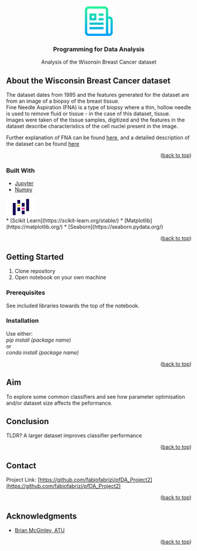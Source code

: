 <div id="top"></div>

<!-- PROJECT LOGO -->
<br />
<div align="center">
  <a href="https://github.com/fabiofabrizi/pfDA_Project2">
    <img src="images/logo.png" alt="Logo" width="80" height="80">
  </a>

<h3 align="center">Programming for Data Analysis</h3>

  <p align="center">
    Analysis of the Wisonsin Breast Cancer dataset
    <br />
  </p>
</div>


<!-- ABOUT THE PROJECT -->
## About the Wisconsin Breast Cancer dataset

The dataset dates from 1995 and the features generated for the dataset are from an image of a biopsy of the breast tissue.<br>
Fine Needle Aspiration (FNA) is a type of biopsy where a thin, hollow needle is used to remove fluid or tissue - in the case of this dataset, tissue.<br>
Images were taken of the tissue samples, digitized and the features in the dataset describe characteristics of the cell nuclei present in the image.<br>

Further explanation of FNA can be found [here](https://www.cancer.org/cancer/breast-cancer/screening-tests-and-early-detection/breast-biopsy/fine-needle-aspiration-biopsy-of-the-breast.html), and a detailed description of the dataset can be found [here](https://www.kaggle.com/datasets/uciml/breast-cancer-wisconsin-data?select=data.csv)

<p align="right">(<a href="#top">back to top</a>)</p>



### Built With

* [Jupyter](https://jupyter.org/)
* [Numpy](https://numpy.org/)
<!--Pandas logo-->
<div>
  <a href="https://pandas.pydata.org/">
    <img src="images/Pandas.svg" alt="Logo" width="80" height="50">
  </a>
</div>
<!---->
* [Scikit Learn](https://scikit-learn.org/stable/)
* [Matplotlib](https://matplotlib.org/)
* [Seaborn](https://seaborn.pydata.org/)

<p align="right">(<a href="#top">back to top</a>)</p>



<!-- GETTING STARTED -->
## Getting Started

1. Clone repository
2. Open notebook on your own machine

### Prerequisites

See included libraries towards the top of the notebook.

### Installation

Use either:<br>
*pip install (package name)*<br>
or<br>
*conda install (package name)*

<p align="right">(<a href="#top">back to top</a>)</p>



<!-- USAGE EXAMPLES -->
## Aim

To explore some common classifiers and see how parameter optimisation and/or dataset size affects the peformance.

## Conclusion
TLDR?
A larger dataset improves classifier performance

<p align="right">(<a href="#top">back to top</a>)</p>




<!-- CONTACT -->
## Contact

Project Link: [https://github.com/fabiofabrizi/pfDA_Project2](https://github.com/fabiofabrizi/pfDA_Project2)

<p align="right">(<a href="#top">back to top</a>)</p>



<!-- ACKNOWLEDGMENTS -->
## Acknowledgments

* [Brian McGinley, ATU]()

<p align="right">(<a href="#top">back to top</a>)</p>
